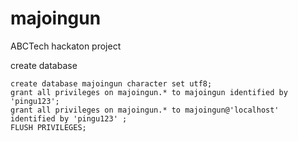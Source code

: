 # majoingun
ABCTech hackaton project

create database

    create database majoingun character set utf8;
    grant all privileges on majoingun.* to majoingun identified by 'pingu123';
    grant all privileges on majoingun.* to majoingun@'localhost' identified by 'pingu123' ;
    FLUSH PRIVILEGES;
